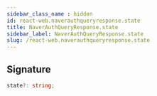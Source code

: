 ```yaml
---
sidebar_class_name : hidden
id: react-web.naverauthqueryresponse.state
title: NaverAuthQueryResponse.state
sidebar_label: NaverAuthQueryResponse.state
slug: /react-web.naverauthqueryresponse.state
---
```






## Signature

```typescript
state?: string;
```
